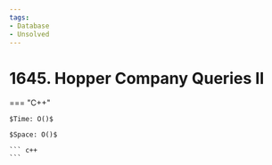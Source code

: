 ```yaml
---
tags:
- Database
- Unsolved
---
```



# 1645. Hopper Company Queries II

=== "C++"

    $Time: O()$

    $Space: O()$

    ``` c++
    ```